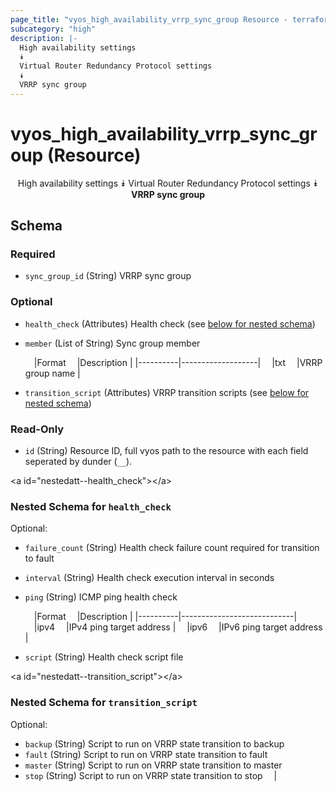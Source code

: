 ```yaml
---
page_title: "vyos_high_availability_vrrp_sync_group Resource - terraform-provider-vyos"
subcategory: "high"
description: |-
  High availability settings
  ⯯
  Virtual Router Redundancy Protocol settings
  ⯯
  VRRP sync group
---
```


# vyos_high_availability_vrrp_sync_group (Resource)
<center>

High availability settings
⯯
Virtual Router Redundancy Protocol settings
⯯
**VRRP sync group**


</center>

## Schema

### Required

- `sync_group_id` (String) VRRP sync group

### Optional

- `health_check` (Attributes) Health check (see [below for nested schema](#nestedatt--health_check))
- `member` (List of String) Sync group member

    &emsp;|Format  &emsp;|Description      |
    |----------|-------------------|
    &emsp;|txt     &emsp;|VRRP group name  |
- `transition_script` (Attributes) VRRP transition scripts (see [below for nested schema](#nestedatt--transition_script))

### Read-Only

- `id` (String) Resource ID, full vyos path to the resource with each field seperated by dunder (`__`).

&lt;a id=&#34;nestedatt--health_check&#34;&gt;&lt;/a&gt;
### Nested Schema for `health_check`

Optional:

- `failure_count` (String) Health check failure count required for transition to fault
- `interval` (String) Health check execution interval in seconds
- `ping` (String) ICMP ping health check

    &emsp;|Format  &emsp;|Description               |
    |----------|----------------------------|
    &emsp;|ipv4    &emsp;|IPv4 ping target address  |
    &emsp;|ipv6    &emsp;|IPv6 ping target address  |
- `script` (String) Health check script file


&lt;a id=&#34;nestedatt--transition_script&#34;&gt;&lt;/a&gt;
### Nested Schema for `transition_script`

Optional:

- `backup` (String) Script to run on VRRP state transition to backup
- `fault` (String) Script to run on VRRP state transition to fault
- `master` (String) Script to run on VRRP state transition to master
- `stop` (String) Script to run on VRRP state transition to stop  &emsp;|
